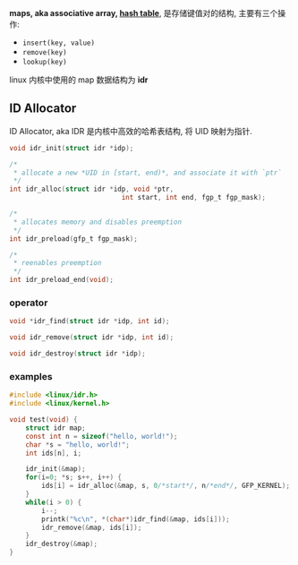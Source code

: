 **maps, aka associative array, [hash table](../hash/hash%20table.md)**, 是存储键值对的结构, 主要有三个操作:
- `insert(key, value)`
- `remove(key)`
- `lookup(key)`

linux 内核中使用的 map 数据结构为 **idr**

## ID Allocator

ID Allocator, aka IDR 是内核中高效的哈希表结构, 将 UID 映射为指针.

```c
void idr_init(struct idr *idp);

/*
 * allocate a new *UID in [start, end)*, and associate it with `ptr`
 */
int idr_alloc(struct idr *idp, void *ptr, 
							int start, int end, fgp_t fgp_mask);

/*
 * allocates memory and disables preemption
 */
int idr_preload(gfp_t fgp_mask);

/*
 * reenables preemption
 */
int idr_preload_end(void);
```

### operator

```c
void *idr_find(struct idr *idp, int id);

void idr_remove(struct idr *idp, int id);

void idr_destroy(struct idr *idp);
```

### examples

```c
#include <linux/idr.h>
#include <linux/kernel.h>

void test(void) {
	struct idr map;
	const int n = sizeof("hello, world!");
	char *s = "hello, world!";
	int ids[n], i;

	idr_init(&map);
	for(i=0; *s; s++, i++) {
		ids[i] = idr_alloc(&map, s, 0/*start*/, n/*end*/, GFP_KERNEL);
	}
	while(i > 0) {
		i--;
		printk("%c\n", *(char*)idr_find(&map, ids[i]));
		idr_remove(&map, ids[i]);
	}
	idr_destroy(&map);
}
```